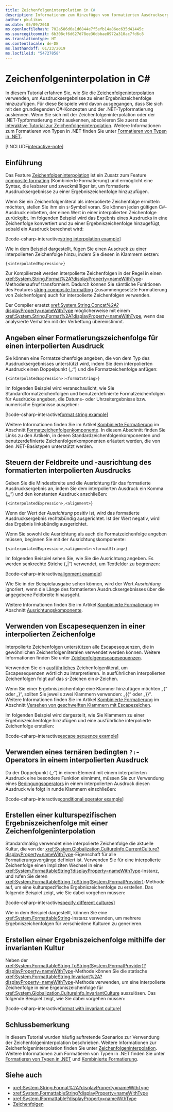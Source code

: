 ```yaml
---
title: Zeichenfolgeninterpolation in C#
description: Informationen zum Hinzufügen von formatierten Ausdrucksergebnissen in einer Ergebniszeichenfolge in C# mithilfe von Zeichenfolgeninterpolation
author: pkulikov
ms.date: 05/09/2018
ms.openlocfilehash: 702a586d6a1d6844e7f5efb14a86ec635d41445c
ms.sourcegitcommit: 6b308cf6d627d78ee36dbbae8972a310ac7fd6c8
ms.translationtype: HT
ms.contentlocale: de-DE
ms.lasthandoff: 01/23/2019
ms.locfileid: "54727858"
---
```

# <a name="string-interpolation-in-c"></a>Zeichenfolgeninterpolation in C# #

In diesem Tutorial erfahren Sie, wie Sie die [Zeichenfolgeninterpolation](../language-reference/tokens/interpolated.md) verwenden, um Ausdrucksergebnisse zu einer Ergebniszeichenfolge hinzuzufügen. Für diese Beispiele wird davon ausgegangen, dass Sie sich mit den grundlegenden C#-Konzepten und der .NET-Typformatierung auskennen. Wenn Sie sich mit der Zeichenfolgeninterpolation oder der .NET-Typformatierung nicht auskennen, absolvieren Sie zuerst das [interaktive Tutorial zur Zeichenfolgeninterpolation](../tutorials/intro-to-csharp/interpolated-strings.yml). Weitere Informationen zum Formatieren von Typen in .NET finden Sie unter [Formatieren von Typen in .NET](../../standard/base-types/formatting-types.md).

[!INCLUDE[interactive-note](~/includes/csharp-interactive-note.md)]

## <a name="introduction"></a>Einführung

Das Feature [Zeichenfolgeninterpolation](../language-reference/tokens/interpolated.md) ist ein Zusatz zum Feature [composite formating](../../standard/base-types/composite-formatting.md) (Kombinierte Formatierung) und ermöglicht eine Syntax, die lesbarer und zweckmäßiger ist, um formatierte Ausdrucksergebnisse zu einer Ergebniszeichenfolge hinzuzufügen.

Wenn Sie ein Zeichenfolgenliteral als interpolierte Zeichenfolge ermitteln möchten, stellen Sie ihm ein `$`-Symbol voran. Sie können jeden gültigen C#-Ausdruck einbetten, der einen Wert in einer interpolierten Zeichenfolge zurückgibt. Im folgenden Beispiel wird das Ergebnis eines Ausdrucks in eine Zeichenfolge konvertiert und zu einer Ergebniszeichenfolge hinzugefügt, sobald ein Ausdruck berechnet wird:

[!code-csharp-interactive[string interpolation example](~/samples/snippets/csharp/tutorials/string-interpolation/Program.cs#1)]

Wie in dem Beispiel dargestellt, fügen Sie einen Ausdruck zu einer interpolierten Zeichenfolge hinzu, indem Sie diesen in Klammern setzen:

```
{<interpolatedExpression>}
```

Zur Kompilierzeit werden interpolierte Zeichenfolgen in der Regel in einen <xref:System.String.Format%2A?displayProperty=nameWithType>-Methodenaufruf transformiert. Dadurch können Sie sämtliche Funktionen des Features [string composite formatting](../../standard/base-types/composite-formatting.md) (zusammengesetzte Formatierung von Zeichenfolgen) auch für interpolierte Zeichenfolgen verwenden.

Der Compiler ersetzt <xref:System.String.Concat%2A?displayProperty=nameWithType> möglicherweise mit einem <xref:System.String.Format%2A?displayProperty=nameWithType>, wenn das analysierte Verhalten mit der Verkettung übereinstimmt.

## <a name="how-to-specify-a-format-string-for-an-interpolated-expression"></a>Angeben einer Formatierungszeichenfolge für einen interpolierten Ausdruck

Sie können eine Formatzeichenfolge angeben, die von dem Typ des Ausdrucksergebnisses unterstützt wird, indem Sie dem interpolierten Ausdruck einen Doppelpunkt („:“) und die Formatzeichenfolge anfügen:

```
{<interpolatedExpression>:<formatString>}
```

Im folgenden Beispiel wird veranschaulicht, wie Sie Standardformatzeichenfolgen und benutzerdefinierte Formatzeichenfolgen für Ausdrücke angeben, die Datums- oder Uhrzeitergebnisse bzw. numerische Ergebnisse ausgeben:

[!code-csharp-interactive[format string example](~/samples/snippets/csharp/tutorials/string-interpolation/Program.cs#2)]

Weitere Informationen finden Sie im Artikel [Kombinierte Formatierung](../../standard/base-types/composite-formatting.md) im Abschnitt [Formatzeichenfolgenkomponente](../../standard/base-types/composite-formatting.md#format-string-component). In diesem Abschnitt finden Sie Links zu den Artikeln, in denen Standardzeichenfolgenkomponenten und benutzerdefinierte Zeichenfolgenkomponenten erläutert werden, die von den .NET-Basistypen unterstützt werden.

## <a name="how-to-control-the-field-width-and-alignment-of-the-formatted-interpolated-expression"></a>Steuern der Feldbreite und -ausrichtung des formatierten interpolierten Ausdrucks

Geben Sie die Mindestbreite und die Ausrichtung für das formatierte Ausdrucksergebnis an, indem Sie dem interpolierten Ausdruck ein Komma („,“) und den konstanten Ausdruck anschließen:

```
{<interpolatedExpression>,<alignment>}
```

Wenn der Wert der *Ausrichtung* positiv ist, wird das formatierte Ausdrucksergebnis rechtsbündig ausgerichtet. Ist der Wert negativ, wird das Ergebnis linksbündig ausgerichtet.

Wenn Sie sowohl die Ausrichtung als auch die Formatzeichenfolge angeben müssen, beginnen Sie mit der Ausrichtungskomponente:

```
{<interpolatedExpression>,<alignment>:<formatString>}
```

Im folgenden Beispiel sehen Sie, wie Sie die Ausrichtung angeben. Es werden senkrechte Striche („|“) verwendet, um Textfelder zu begrenzen:

[!code-csharp-interactive[alignment example](~/samples/snippets/csharp/tutorials/string-interpolation/Program.cs#3)]

Wie Sie in der Beispielausgabe sehen können, wird der Wert *Ausrichtung* ignoriert, wenn die Länge des formatierten Ausdrucksergebnisses über die angegebene Feldbreite hinausgeht.

Weitere Informationen finden Sie im Artikel [Kombinierte Formatierung](../../standard/base-types/composite-formatting.md) im Abschnitt [Ausrichtungskomponente](../../standard/base-types/composite-formatting.md#alignment-component).

## <a name="how-to-use-escape-sequences-in-an-interpolated-string"></a>Verwenden von Escapesequenzen in einer interpolierten Zeichenfolge

Interpolierte Zeichenfolgen unterstützen alle Escapesequenzen, die in gewöhnlichen Zeichenfolgenliteralen verwendet werden können. Weitere Informationen finden Sie unter [Zeichenfolgenescapesequenzen](../programming-guide/strings/index.md#string-escape-sequences).

Verwenden Sie ein [ausführliches](../language-reference/tokens/verbatim.md) Zeichenfolgenliteral, um Escapesequenzen wörtlich zu interpretieren. In ausführlichen interpolierten Zeichenfolgen folgt auf das `$`-Zeichen ein `@`-Zeichen.

Wenn Sie einer Ergebniszeichenfolge eine Klammer hinzufügen möchten „{“ oder „}“, sollten Sie jeweils zwei Klammern verwenden: „{{“ oder „}}“. Weitere Informationen finden Sie im Artikel [Kombinierte Formatierung](../../standard/base-types/composite-formatting.md) im Abschnitt [Versehen von geschweiften Klammern mit Escapezeichen](../../standard/base-types/composite-formatting.md#escaping-braces).

Im folgenden Beispiel wird dargestellt, wie Sie Klammern zu einer Ergebniszeichenfolge hinzufügen und eine ausführliche interpolierte Zeichenfolge erstellen:

[!code-csharp-interactive[escape sequence example](~/samples/snippets/csharp/tutorials/string-interpolation/Program.cs#4)]

## <a name="how-to-use-a-ternary-conditional-operator--in-an-interpolated-expression"></a>Verwenden eines ternären bedingten `?:`-Operators in einem interpolierten Ausdruck

Da der Doppelpunkt („:“) in einem Element mit einem interpolierten Ausdruck eine besondere Funktion einnimmt, müssen Sie zur Verwendung eines [Bedingungsoperators](../language-reference/operators/conditional-operator.md) in einem interpolierten Ausdruck diesen Ausdruck wie folgt in runde Klammern einschließen:

[!code-csharp-interactive[conditional operator example](~/samples/snippets/csharp/tutorials/string-interpolation/Program.cs#5)]

## <a name="how-to-create-a-culture-specific-result-string-with-string-interpolation"></a>Erstellen einer kulturspezifischen Ergebniszeichenfolge mit einer Zeichenfolgeninterpolation

Standardmäßig verwendet eine interpolierte Zeichenfolge die aktuelle Kultur, die von der <xref:System.Globalization.CultureInfo.CurrentCulture?displayProperty=nameWithType>-Eigenschaft für alle Formatierungsvorgänge definiert ist. Verwenden Sie für eine interpolierte Zeichenfolge einen impliziten Wechsel in eine <xref:System.FormattableString?displayProperty=nameWithType>-Instanz, und rufen Sie deren <xref:System.FormattableString.ToString(System.IFormatProvider)>-Methode auf, um eine kulturspezifische Ergebniszeichenfolge zu erstellen. Das folgende Beispiel zeigt, wie Sie dabei vorgehen müssen:

[!code-csharp-interactive[specify different cultures](~/samples/snippets/csharp/tutorials/string-interpolation/Program.cs#6)]

Wie in dem Beispiel dargestellt, können Sie eine <xref:System.FormattableString>-Instanz verwenden, um mehrere Ergebniszeichenfolgen für verschiedene Kulturen zu generieren.

## <a name="how-to-create-a-result-string-using-the-invariant-culture"></a>Erstellen einer Ergebniszeichenfolge mithilfe der invarianten Kultur

Neben der <xref:System.FormattableString.ToString(System.IFormatProvider)?displayProperty=nameWithType>-Methode können Sie die statische <xref:System.FormattableString.Invariant%2A?displayProperty=nameWithType>-Methode verwenden, um eine interpolierte Zeichenfolge in eine Ergebniszeichenfolge für <xref:System.Globalization.CultureInfo.InvariantCulture> auszulösen. Das folgende Beispiel zeigt, wie Sie dabei vorgehen müssen:

[!code-csharp-interactive[format with invariant culture](~/samples/snippets/csharp/tutorials/string-interpolation/Program.cs#7)]

## <a name="conclusion"></a>Schlussbemerkung

In diesem Tutorial wurden häufig auftretende Szenarios zur Verwendung der Zeichenfolgeninterpolation beschrieben. Weitere Informationen zur Zeichenfolgeninterpolation finden Sie unter [Zeichenfolgeninterpolation](../language-reference/tokens/interpolated.md). Weitere Informationen zum Formatieren von Typen in .NET finden Sie unter [Formatieren von Typen in .NET](../../standard/base-types/formatting-types.md) und [Kombinierte Formatierung](../../standard/base-types/composite-formatting.md).

## <a name="see-also"></a>Siehe auch

- <xref:System.String.Format%2A?displayProperty=nameWithType>
- <xref:System.FormattableString?displayProperty=nameWithType>
- <xref:System.IFormattable?displayProperty=nameWithType>
- [Zeichenfolgen](../programming-guide/strings/index.md)
